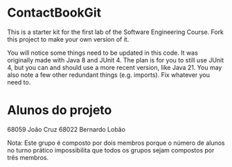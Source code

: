# ContactBookGit
This is a starter kit for the first lab of the Software Engineering Course.
Fork this project to make your own version of it.

You will notice some things need to be updated in this code. It was originally made with Java 8 and JUnit 4. The plan is for you to still use JUnit 4, but you can and should use a more recent version, like Java 21. You may also note a few other redundant things (e.g. imports). Fix whatever you need to.

# Alunos do projeto

68059 João Cruz
68022 Bernardo Lobão

Nota: Este grupo é composto por dois membros porque o número de alunos no turno prático impossibilita que todos os grupos sejam compostos por três membros.